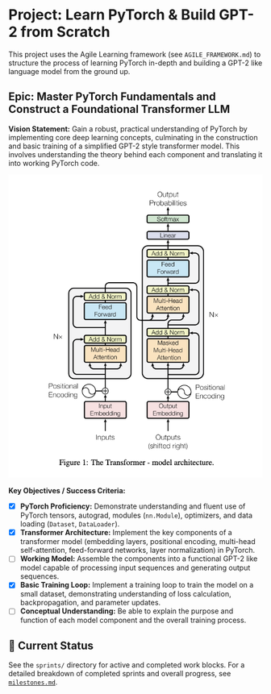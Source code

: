 # Project: Learn PyTorch & Build GPT-2 from Scratch

This project uses the Agile Learning framework (see `AGILE_FRAMEWORK.md`) to structure the process of learning PyTorch in-depth and building a GPT-2 like language model from the ground up.

## Epic: Master PyTorch Fundamentals and Construct a Foundational Transformer LLM

**Vision Statement:**
Gain a robust, practical understanding of PyTorch by implementing core deep learning concepts, culminating in the construction and basic training of a simplified GPT-2 style transformer model. This involves understanding the theory behind each component and translating it into working PyTorch code.

![Transformer Architecture](./transformer-architecture.png "Figure 1: The Transformer - model architecture.")

**Key Objectives / Success Criteria:**

- [x] **PyTorch Proficiency:** Demonstrate understanding and fluent use of PyTorch tensors, autograd, modules (`nn.Module`), optimizers, and data loading (`Dataset`, `DataLoader`).
- [x] **Transformer Architecture:** Implement the key components of a transformer model (embedding layers, positional encoding, multi-head self-attention, feed-forward networks, layer normalization) in PyTorch.
- [ ] **Working Model:** Assemble the components into a functional GPT-2 like model capable of processing input sequences and generating output sequences.
- [x] **Basic Training Loop:** Implement a training loop to train the model on a small dataset, demonstrating understanding of loss calculation, backpropagation, and parameter updates.
- [ ] **Conceptual Understanding:** Be able to explain the purpose and function of each model component and the overall training process.

## 🚀 Current Status

See the `sprints/` directory for active and completed work blocks.
For a detailed breakdown of completed sprints and overall progress, see [`milestones.md`](milestones.md).
